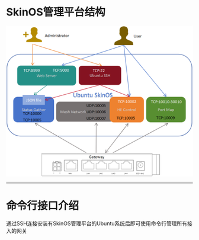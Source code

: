 

# SkinOS管理平台结构

![avatar](./../../use/cloud/devms.png)

**** 

# 命令行接口介绍   

通过SSH连接安装有SkinOS管理平台的Ubuntu系统后即可使用命令行管理所有接入的网关   






